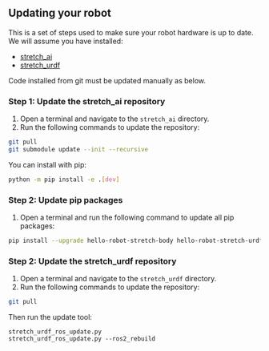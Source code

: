 ## Updating your robot

This is a set of steps used to make sure your robot hardware is up to date. We will assume you have installed:

- [stretch_ai](https://github.com/hello-robot/stretch_ai/)
- [stretch_urdf](https://github.com/hello-robot/stretch_urdf/)

Code installed from git must be updated manually as below.

### Step 1: Update the stretch_ai repository

1. Open a terminal and navigate to the `stretch_ai` directory.
2. Run the following commands to update the repository:

```bash
git pull
git submodule update --init --recursive
```

You can install with pip:

```bash
python -m pip install -e .[dev]
```

### Step 2: Update pip packages

1. Open a terminal and run the following command to update all pip packages:

```bash
pip install --upgrade hello-robot-stretch-body hello-robot-stretch-urdf
```

### Step 2: Update the stretch_urdf repository

1. Open a terminal and navigate to the `stretch_urdf` directory.
2. Run the following commands to update the repository:

```bash
git pull
```

Then run the update tool:

```
stretch_urdf_ros_update.py
stretch_urdf_ros_update.py --ros2_rebuild
```
